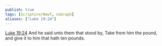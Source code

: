 ```yaml
---
publish: true
tags: [Scripture/NewT, noGraph]
aliases: ["Luke 19:24"]
---
```

[Luke 19:24](https://churchofjesuschrist.org/study/scriptures/nt/luke/19?lang=eng&id=p24#p24) And he said unto them that stood by, Take from him the pound, and give it to him that hath ten pounds.
